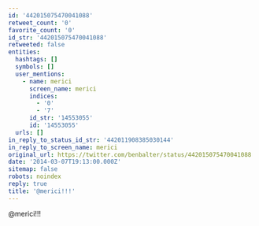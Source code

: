 ```yaml
---
id: '442015075470041088'
retweet_count: '0'
favorite_count: '0'
id_str: '442015075470041088'
retweeted: false
entities:
  hashtags: []
  symbols: []
  user_mentions:
    - name: merici
      screen_name: merici
      indices:
        - '0'
        - '7'
      id_str: '14553055'
      id: '14553055'
  urls: []
in_reply_to_status_id_str: '442011908385030144'
in_reply_to_screen_name: merici
original_url: https://twitter.com/benbalter/status/442015075470041088
date: '2014-03-07T19:13:00.000Z'
sitemap: false
robots: noindex
reply: true
title: '@merici!!!'
---
```


@merici!!!